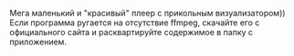 Мега маленький и "красивый" плеер с прикольным визуализатором))
Если программа ругается на отсутствие ffmpeg, скачайте его с официального сайта и расквартируйте содержимое в папку с приложением.
